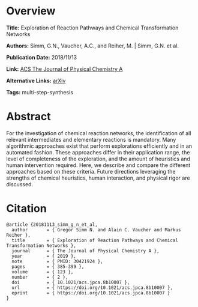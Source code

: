 # Overview
**Title:**
Exploration of Reaction Pathways and Chemical Transformation Networks

**Authors:**
Simm, G.N., Vaucher, A.C., and Reiher, M. |
Simm, G.N. et al.

**Publication Date:**
2018/11/13

**Link:**
[ACS The Journal of Physical Chemistry A](https://pubs.acs.org/doi/10.1021/acs.jpca.8b10007)

**Alternative Links:**
[arXiv](https://arxiv.org/abs/1810.07490)

**Tags:**
multi-step-synthesis


# Abstract
For the investigation of chemical reaction networks, the identification of all relevant intermediates and elementary reactions is mandatory.
Many algorithmic approaches exist that perform explorations efficiently and in an automated fashion.
These approaches differ in their application range, the level of completeness of the exploration, and the amount of heuristics and human intervention required.
Here, we describe and compare the different approaches based on these criteria.
Future directions leveraging the strengths of chemical heuristics, human interaction, and physical rigor are discussed.


# Citation
```
@article {20181113_simm_g_n_et_al,
  author       = { Gregor Simm N. and Alain C. Vaucher and Markus Reiher },
  title        = { Exploration of Reaction Pathways and Chemical Transformation Networks },
  journal      = { The Journal of Physical Chemistry A },
  year         = { 2019 },
  note         = { PMID: 30421924 },
  pages        = { 385-399 },
  volume       = { 123 },
  number       = { 2 },
  doi          = { 10.1021/acs.jpca.8b10007 },
  url          = { https://doi.org/10.1021/acs.jpca.8b10007 },
  eprint       = { https://doi.org/10.1021/acs.jpca.8b10007 }
}
```
